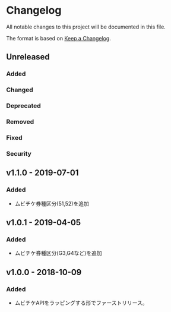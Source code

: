 # Changelog

All notable changes to this project will be documented in this file.

The format is based on [Keep a Changelog](http://keepachangelog.com/).

## Unreleased

### Added

### Changed

### Deprecated

### Removed

### Fixed

### Security

## v1.1.0 - 2019-07-01

### Added

- ムビチケ券種区分(51,52)を追加

## v1.0.1 - 2019-04-05

### Added

- ムビチケ券種区分(G3,G4など)を追加

## v1.0.0 - 2018-10-09

### Added

- ムビチケAPIをラッピングする形でファーストリリース。
